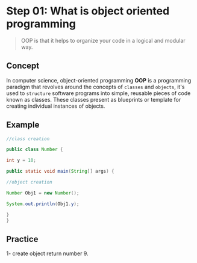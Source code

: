 # Step 01: What is object oriented programming
  > OOP is that it helps to organize your code in a logical and modular way.

## Concept
In computer science, object-oriented programming **OOP** is a programming paradigm that revolves around the concepts of `classes` and `objects`, it's used to `structure` software programs into simple, reusable pieces of code known as classes. These classes present as blueprints or template for creating individual instances of objects.

## Example
```java
//class creation

public class Number {

int y = 10;

public static void main(String[] args) {

//object creation

Number Obj1 = new Number(); 

System.out.println(Obj1.y);

}
}
```

## Practice

1- create object return number 9.
